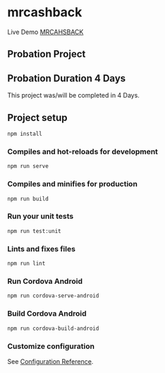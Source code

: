 # mrcashback

Live Demo [MRCAHSBACK](https://mrcashback-js.vercel.app/)

## Probation Project

## Probation Duration 4 Days

This project was/will be completed in 4 Days.

## Project setup

```
npm install
```

### Compiles and hot-reloads for development

```
npm run serve
```

### Compiles and minifies for production

```
npm run build
```

### Run your unit tests

```
npm run test:unit
```

### Lints and fixes files

```
npm run lint
```

### Run Cordova Android

```
npm run cordova-serve-android
```

### Build Cordova Android

```
npm run cordova-build-android
```

### Customize configuration

See [Configuration Reference](https://cli.vuejs.org/config/).
